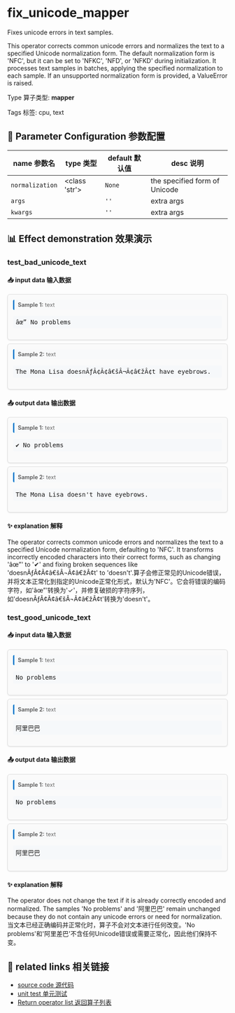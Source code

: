# fix_unicode_mapper

Fixes unicode errors in text samples.

This operator corrects common unicode errors and normalizes the text to a specified
Unicode normalization form. The default normalization form is 'NFC', but it can be set
to 'NFKC', 'NFD', or 'NFKD' during initialization. It processes text samples in batches,
applying the specified normalization to each sample. If an unsupported normalization
form is provided, a ValueError is raised.

Type 算子类型: **mapper**

Tags 标签: cpu, text

## 🔧 Parameter Configuration 参数配置
| name 参数名 | type 类型 | default 默认值 | desc 说明 |
|--------|------|--------|------|
| `normalization` | <class 'str'> | `None` | the specified form of Unicode |
| `args` |  | `''` | extra args |
| `kwargs` |  | `''` | extra args |

## 📊 Effect demonstration 效果演示
### test_bad_unicode_text

#### 📥 input data 输入数据
<div class="sample-card" style="border:1px solid #ddd; padding:12px; margin:8px 0; border-radius:6px; background:#fafafa; box-shadow:0 1px 3px rgba(0,0,0,0.1);"><div class="sample-header" style="background:#f8f9fa; padding:4px 8px; margin-bottom:6px; border-radius:3px; font-size:0.9em; color:#666; border-left:3px solid #007acc;"><strong>Sample 1:</strong> text</div><pre style="padding:6px; background:#f6f8fa; border-radius:4px; overflow-x:auto; white-space:pre; word-wrap:normal;">âœ” No problems</pre></div><div class="sample-card" style="border:1px solid #ddd; padding:12px; margin:8px 0; border-radius:6px; background:#fafafa; box-shadow:0 1px 3px rgba(0,0,0,0.1);"><div class="sample-header" style="background:#f8f9fa; padding:4px 8px; margin-bottom:6px; border-radius:3px; font-size:0.9em; color:#666; border-left:3px solid #007acc;"><strong>Sample 2:</strong> text</div><pre style="padding:6px; background:#f6f8fa; border-radius:4px; overflow-x:auto; white-space:pre; word-wrap:normal;">The Mona Lisa doesnÃƒÂ¢Ã¢â€šÂ¬Ã¢â€žÂ¢t have eyebrows.</pre></div>

#### 📤 output data 输出数据
<div class="sample-card" style="border:1px solid #ddd; padding:12px; margin:8px 0; border-radius:6px; background:#fafafa; box-shadow:0 1px 3px rgba(0,0,0,0.1);"><div class="sample-header" style="background:#f8f9fa; padding:4px 8px; margin-bottom:6px; border-radius:3px; font-size:0.9em; color:#666; border-left:3px solid #007acc;"><strong>Sample 1:</strong> text</div><pre style="padding:6px; background:#f6f8fa; border-radius:4px; overflow-x:auto; white-space:pre; word-wrap:normal;">✔ No problems</pre></div><div class="sample-card" style="border:1px solid #ddd; padding:12px; margin:8px 0; border-radius:6px; background:#fafafa; box-shadow:0 1px 3px rgba(0,0,0,0.1);"><div class="sample-header" style="background:#f8f9fa; padding:4px 8px; margin-bottom:6px; border-radius:3px; font-size:0.9em; color:#666; border-left:3px solid #007acc;"><strong>Sample 2:</strong> text</div><pre style="padding:6px; background:#f6f8fa; border-radius:4px; overflow-x:auto; white-space:pre; word-wrap:normal;">The Mona Lisa doesn&#x27;t have eyebrows.</pre></div>

#### ✨ explanation 解释
The operator corrects common unicode errors and normalizes the text to a specified Unicode normalization form, defaulting to 'NFC'. It transforms incorrectly encoded characters into their correct forms, such as changing 'âœ”' to '✔' and fixing broken sequences like 'doesnÃƒÂ¢Ã¢â€šÂ¬Ã¢â€žÂ¢t' to 'doesn't'.算子会修正常见的Unicode错误，并将文本正常化到指定的Unicode正常化形式，默认为'NFC'。它会将错误的编码字符，如'âœ”'转换为'✓'，并修复破损的字符序列，如'doesnÃƒÂ¢Ã¢â€šÂ¬Ã¢â€žÂ¢t'转换为'doesn't'。

### test_good_unicode_text

#### 📥 input data 输入数据
<div class="sample-card" style="border:1px solid #ddd; padding:12px; margin:8px 0; border-radius:6px; background:#fafafa; box-shadow:0 1px 3px rgba(0,0,0,0.1);"><div class="sample-header" style="background:#f8f9fa; padding:4px 8px; margin-bottom:6px; border-radius:3px; font-size:0.9em; color:#666; border-left:3px solid #007acc;"><strong>Sample 1:</strong> text</div><pre style="padding:6px; background:#f6f8fa; border-radius:4px; overflow-x:auto; white-space:pre; word-wrap:normal;">No problems</pre></div><div class="sample-card" style="border:1px solid #ddd; padding:12px; margin:8px 0; border-radius:6px; background:#fafafa; box-shadow:0 1px 3px rgba(0,0,0,0.1);"><div class="sample-header" style="background:#f8f9fa; padding:4px 8px; margin-bottom:6px; border-radius:3px; font-size:0.9em; color:#666; border-left:3px solid #007acc;"><strong>Sample 2:</strong> text</div><pre style="padding:6px; background:#f6f8fa; border-radius:4px; overflow-x:auto; white-space:pre; word-wrap:normal;">阿里巴巴</pre></div>

#### 📤 output data 输出数据
<div class="sample-card" style="border:1px solid #ddd; padding:12px; margin:8px 0; border-radius:6px; background:#fafafa; box-shadow:0 1px 3px rgba(0,0,0,0.1);"><div class="sample-header" style="background:#f8f9fa; padding:4px 8px; margin-bottom:6px; border-radius:3px; font-size:0.9em; color:#666; border-left:3px solid #007acc;"><strong>Sample 1:</strong> text</div><pre style="padding:6px; background:#f6f8fa; border-radius:4px; overflow-x:auto; white-space:pre; word-wrap:normal;">No problems</pre></div><div class="sample-card" style="border:1px solid #ddd; padding:12px; margin:8px 0; border-radius:6px; background:#fafafa; box-shadow:0 1px 3px rgba(0,0,0,0.1);"><div class="sample-header" style="background:#f8f9fa; padding:4px 8px; margin-bottom:6px; border-radius:3px; font-size:0.9em; color:#666; border-left:3px solid #007acc;"><strong>Sample 2:</strong> text</div><pre style="padding:6px; background:#f6f8fa; border-radius:4px; overflow-x:auto; white-space:pre; word-wrap:normal;">阿里巴巴</pre></div>

#### ✨ explanation 解释
The operator does not change the text if it is already correctly encoded and normalized. The samples 'No problems' and '阿里巴巴' remain unchanged because they do not contain any unicode errors or need for normalization.当文本已经正确编码并正常化时，算子不会对文本进行任何改变。'No problems'和'阿里差巴'不含任何Unicode错误或需要正常化，因此他们保持不变。


## 🔗 related links 相关链接
- [source code 源代码](../../../data_juicer/ops/mapper/fix_unicode_mapper.py)
- [unit test 单元测试](../../../tests/ops/mapper/test_fix_unicode_mapper.py)
- [Return operator list 返回算子列表](../../Operators.md)